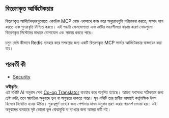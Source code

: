 <!--
CO_OP_TRANSLATOR_METADATA:
{
  "original_hash": "9730a53698bf9df8166d0080a8d5b61f",
  "translation_date": "2025-06-02T19:53:15+00:00",
  "source_file": "05-AdvancedTopics/mcp-scaling/README.md",
  "language_code": "bn"
}
-->
## বিতরণকৃত আর্কিটেকচার

বিতরণকৃত আর্কিটেকচারগুলোতে একাধিক MCP নোড একসাথে কাজ করে অনুরোধগুলি পরিচালনা করতে, সম্পদ ভাগ করতে এবং পুনরাবৃত্তি নিশ্চিত করতে। এই পদ্ধতি স্কেলযোগ্যতা এবং ত্রুটির সহনশীলতা বাড়ায় কারণ নোডগুলো বিতরণকৃত সিস্টেমের মাধ্যমে যোগাযোগ এবং সমন্বয় করতে পারে।

চলুন দেখি কীভাবে Redis ব্যবহার করে সমন্বয়ের জন্য একটি বিতরণকৃত MCP সার্ভার আর্কিটেকচার বাস্তবায়ন করা যায়। 

## পরবর্তী কী

- [Security](../mcp-security/README.md)

**অস্বীকৃতি**:  
এই নথিটি AI অনুবাদ সেবা [Co-op Translator](https://github.com/Azure/co-op-translator) ব্যবহার করে অনূদিত হয়েছে। আমরা যথাসাধ্য সঠিকতার জন্য চেষ্টা করি, তবে স্বয়ংক্রিয় অনুবাদে ভুল বা অশুদ্ধতা থাকতে পারে। মূল নথিটি তার স্থানীয় ভাষায়ই কর্তৃপক্ষিক উৎস হিসেবে বিবেচিত হওয়া উচিত। গুরুত্বপূর্ণ তথ্যের জন্য পেশাদার মানব অনুবাদ গ্রহণ করার পরামর্শ দেওয়া হয়। এই অনুবাদের ব্যবহারে সৃষ্ট কোনো ভুল বোঝাবুঝি বা ব্যাখ্যার জন্য আমরা দায়ী নই।